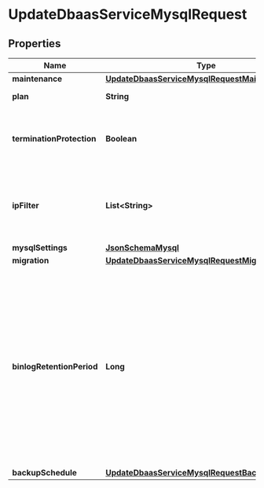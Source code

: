 

# UpdateDbaasServiceMysqlRequest


## Properties

| Name | Type | Description | Notes |
|------------ | ------------- | ------------- | -------------|
|**maintenance** | [**UpdateDbaasServiceMysqlRequestMaintenance**](UpdateDbaasServiceMysqlRequestMaintenance.md) |  |  [optional] |
|**plan** | **String** | Subscription plan |  [optional] |
|**terminationProtection** | **Boolean** | Service is protected against termination and powering off |  [optional] |
|**ipFilter** | **List&lt;String&gt;** | Allow incoming connections from CIDR address block, e.g. &#39;10.20.0.0/16&#39; |  [optional] |
|**mysqlSettings** | [**JsonSchemaMysql**](JsonSchemaMysql.md) |  |  [optional] |
|**migration** | [**UpdateDbaasServiceMysqlRequestMigration**](UpdateDbaasServiceMysqlRequestMigration.md) |  |  [optional] |
|**binlogRetentionPeriod** | **Long** | The minimum amount of time in seconds to keep binlog entries before deletion. This may be extended for services that require binlog entries for longer than the default for example if using the MySQL Debezium Kafka connector. |  [optional] |
|**backupSchedule** | [**UpdateDbaasServiceMysqlRequestBackupSchedule**](UpdateDbaasServiceMysqlRequestBackupSchedule.md) |  |  [optional] |



